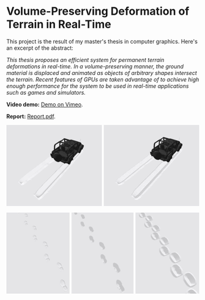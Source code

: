 # Volume-Preserving Deformation of Terrain in Real-Time

This project is the result of my master's thesis in computer graphics. Here's an excerpt of the abstract:

*This thesis proposes an efficient system for permanent terrain deformations in real-time. In a volume-preserving manner, the ground material is displaced and animated as objects of arbitrary shapes intersect the terrain. Recent features of GPUs are taken advantage of to achieve high enough performance for the system to be used in real-time applications such as games and simulators.*

**Video demo:** [Demo on Vimeo](https://vimeo.com/341532858).

**Report:** [Report.pdf](https://raw.githubusercontent.com/jesper-persson/master-thesis/master/Report.pdf).

![Deformation from a vehicle.](https://raw.githubusercontent.com/jesper-persson/master-thesis/master/VehicleTrails.png)

![Deformation from feet.](https://raw.githubusercontent.com/jesper-persson/master-thesis/master/FootTrails.png)